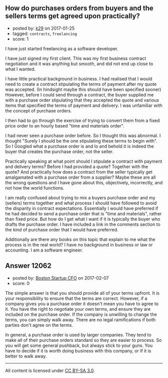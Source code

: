 ## How do purchases orders from buyers and the sellers terms get agreed upon practically?

- posted by: [k29](https://stackexchange.com/users/2773112/k29) on 2017-01-25
- tagged: `contracts`, `freelancing`
- score: 1

I have just started freelancing as a software developer.

I have just signed my first client. This was my first business contract negotiation and it was anything but smooth, and did not end up close to what I wanted.

I have little practical background in business. I had realised that I would need to create a contract stipulating the terms of payment after my quote was accepted. (In hindsight maybe this should have been specified sooner)
However, before I could send through a contract, the buyer supplied me with a purchase order stipulating that they accepted the quote and various items that specified the terms of payment and delivery. I was unfamiliar with the concept of purchase orders.

I then had to go through the exercise of trying to convert them from a fixed price order to an hourly based "time and materials order".

I had never seen a purchase order before. So I thought this was abnormal. I thought "Surely I should be the one stipulating these terms to begin with". So I Googled what a purchase order is and lo and behold it is indeed the buyer that creates the purchase order, not the seller.

Practically speaking at what point should I stipulate a contract with payment and delivery terms? Before I had provided a quote? Together with the quote? And practically how does a contract from the seller typically get amalgamated with a purchase order from a supplier? Maybe these are all the wrong questions and I have gone about this, objectively, incorrectly, and not how the world functions.

I am really confused about trying to mix a buyers purchase order and my (sellers) terms together and what process I should have followed to avoid the disparity in contract expectations. Essentially I would have preferred if he had decided to send a purchase order that is "time and materials", rather than fixed price. But how do I get what I want if it is typically the buyer who drafts the purchase order. I have included a link in the comments section to the kind of purchase order that I would have preferred.

Additionally are there any books on this topic that explain to me what the process is in the real world? I have no background in business or law or accounting. I am a software engineer.


## Answer 12062

- posted by: [Boston Startup CFO](https://stackexchange.com/users/9992633/boston-startup-cfo) on 2017-02-07
- score: 0

The simple answer is that you should provide all of your terms upfront.  It is your responsibility to ensure that the terms are correct.  However, if a company gives you a purchase order it doesn't mean you have to agree to it.  You have the right to negotiate your own terms, and ensure they are included on the purchase order.  If the company is unwilling to change the terms, you can simply walk away.  There are no legal ramifications if both parties don't agree on the terms.

In general, a purchase order is used by larger companies.  They tend to make all of their purchase orders standard so they are easier to process.  So you will get some general pushback, but always stick to your guns.  You have to decide if it is worth doing business with this company, or if it is better to walk away.



---

All content is licensed under [CC BY-SA 3.0](https://creativecommons.org/licenses/by-sa/3.0/).
